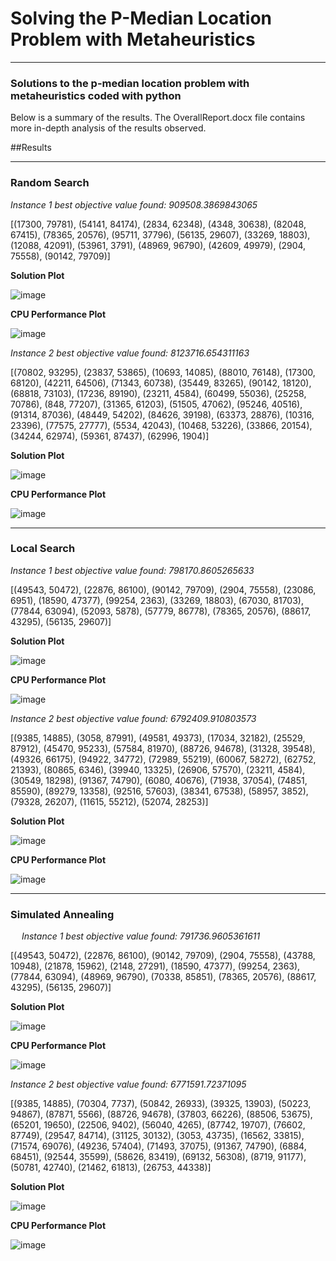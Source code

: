 # Solving the P-Median Location Problem with Metaheuristics
____________________

### Solutions to the p-median location problem with metaheuristics coded with python

Below is a summary of the results. The OverallReport.docx file contains more in-depth analysis of the results observed.

##Results
____________________

### Random Search
 
*Instance 1 best objective value found: 909508.3869843065*

[(17300, 79781), (54141, 84174), (2834, 62348), (4348, 30638), (82048, 67415), (78365, 20576), (95711, 37796), (56135, 29607), (33269, 18803), (12088, 42091), (53961, 3791), (48969, 96790), (42609, 49979), (2904, 75558), (90142, 79709)]

**Solution Plot**

![image](https://github.com/user-attachments/assets/4a7eea91-3b08-43bc-addd-ceb97b978903)

**CPU Performance Plot**

![image](https://github.com/user-attachments/assets/078ac49c-6ad3-4aac-80a4-2a607b3af668)

*Instance 2 best objective value found: 8123716.654311163*

[(70802, 93295), (23837, 53865), (10693, 14085), (88010, 76148), (17300, 68120), (42211, 64506), (71343, 60738), (35449, 83265), (90142, 18120), (68818, 73103), (17236, 89190), (23211, 4584), (60499, 55036), (25258, 70786), (848, 77207), (31365, 61203), (51505, 47062), (95246, 40516), (91314, 87036), (48449, 54202), (84626, 39198), (63373, 28876), (10316, 23396), (77575, 27777), (5534, 42043), (10468, 53226), (33866, 20154), (34244, 62974), (59361, 87437), (62996, 1904)]

**Solution Plot**

![image](https://github.com/user-attachments/assets/f0a4776a-1dcc-4dba-b604-a5bfb87a46fb)

**CPU Performance Plot**

![image](https://github.com/user-attachments/assets/76b280f4-9a57-49c4-a1b6-acbec428a40c)

_________

### Local Search

*Instance 1 best objective value found: 798170.8605265633*

[(49543, 50472), (22876, 86100), (90142, 79709), (2904, 75558), (23086, 6951), (18590, 47377), (99254, 2363), (33269, 18803), (67030, 81703), (77844, 63094), (52093, 5878), (57779, 86778), (78365, 20576), (88617, 43295), (56135, 29607)]

**Solution Plot**	

![image](https://github.com/user-attachments/assets/44029cb1-6a14-46a0-9eaa-51b0bf71b575)

**CPU Performance Plot**
 	 
![image](https://github.com/user-attachments/assets/a781f9f3-8f52-4e32-ab7f-7b01ab2aceb8)

*Instance 2 best objective value found: 6792409.910803573*

[(9385, 14885), (3058, 87991), (49581, 49373), (17034, 32182), (25529, 87912), (45470, 95233), (57584, 81970), (88726, 94678), (31328, 39548), (49326, 66175), (94922, 34772), (72989, 55219), (60067, 58272), (62752, 21393), (80865, 6346), (39940, 13325), (26906, 57570), (23211, 4584), (30549, 18298), (91367, 74790), (6080, 40676), (71938, 37054), (74851, 85590), (89279, 13358), (92516, 57603), (38341, 67538), (58957, 3852), (79328, 26207), (11615, 55212), (52074, 28253)]

**Solution Plot**	

![image](https://github.com/user-attachments/assets/6d6bb1cc-5d21-431b-91e1-abbc3ac1e5ee)

**CPU Performance Plot**
 	 
![image](https://github.com/user-attachments/assets/d985af27-7c5a-4d26-9326-2e5a900bc0cc)

_________

### Simulated Annealing
 
*Instance 1 best objective value found: 791736.9605361611*

[(49543, 50472), (22876, 86100), (90142, 79709), (2904, 75558), (43788, 10948), (21878, 15962), (2148, 27291), (18590, 47377), (99254, 2363), (77844, 63094), (48969, 96790), (70338, 85851), (78365, 20576), (88617, 43295), (56135, 29607)]
 	 
**Solution Plot**	

![image](https://github.com/user-attachments/assets/a2816b32-0867-4e72-8bc9-37efa3dee21f)

**CPU Performance Plot**
 	 
![image](https://github.com/user-attachments/assets/650f36f2-e139-4e27-a808-c4de3cdcfba4)

*Instance 2 best objective value found: 6771591.72371095*

[(9385, 14885), (70304, 7737), (50842, 26933), (39325, 13903), (50223, 94867), (87871, 5566), (88726, 94678), (37803, 66226), (88506, 53675), (65201, 19650), (22506, 9402), (56040, 4265), (87742, 19707), (76602, 87749), (29547, 84714), (31125, 30132), (3053, 43735), (16562, 33815), (71574, 69076), (49236, 57404), (71493, 37075), (91367, 74790), (6884, 68451), (92544, 35599), (58626, 83419), (69132, 56308), (8719, 91177), (50781, 42740), (21462, 61813), (26753, 44338)]

**Solution Plot**	

![image](https://github.com/user-attachments/assets/f67793df-2e49-4c63-bfb9-e877840e0bb8)

**CPU Performance Plot**
 	 
![image](https://github.com/user-attachments/assets/819f59f0-c697-45ae-9ecf-5fc82dabdde8)



  
